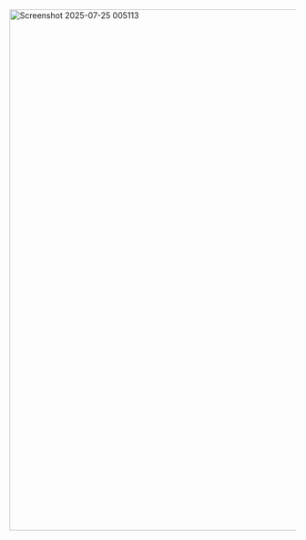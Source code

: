 <img width="620" height="914" alt="Screenshot 2025-07-25 005113" src="https://github.com/user-attachments/assets/887806c1-c4bc-4238-bc1b-eac0f2fa646a" />

